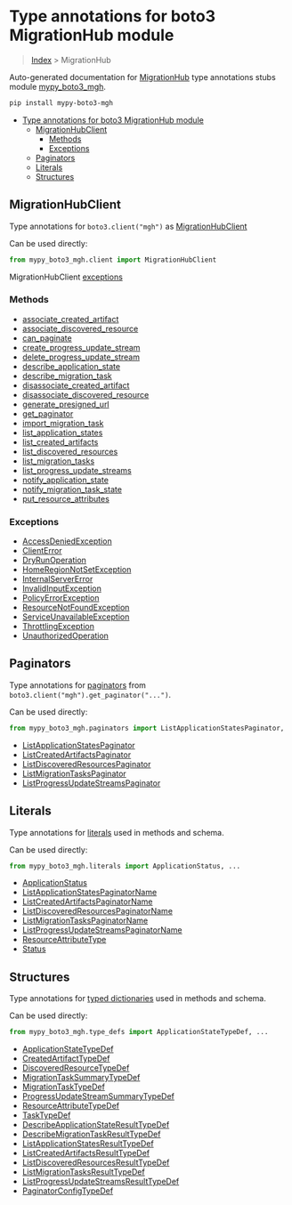 # Type annotations for boto3 MigrationHub module

> [Index](../index.md) > MigrationHub

Auto-generated documentation for [MigrationHub](https://boto3.amazonaws.com/v1/documentation/api/latest/reference/services/mgh.html#MigrationHub)
type annotations stubs module [mypy_boto3_mgh](https://pypi.org/project/mypy-boto3-mgh/).

```bash
pip install mypy-boto3-mgh
```

- [Type annotations for boto3 MigrationHub module](#type-annotations-for-boto3-migrationhub-module)
  - [MigrationHubClient](#migrationhubclient)
    - [Methods](#methods)
    - [Exceptions](#exceptions)
  - [Paginators](#paginators)
  - [Literals](#literals)
  - [Structures](#structures)

## MigrationHubClient

Type annotations for  `boto3.client("mgh")` as [MigrationHubClient](./client.md)

Can be used directly:

```python
from mypy_boto3_mgh.client import MigrationHubClient
```


MigrationHubClient [exceptions](./client.md#exceptions)



### Methods
- [associate_created_artifact](./client.md#associate-created-artifact)
- [associate_discovered_resource](./client.md#associate-discovered-resource)
- [can_paginate](./client.md#can-paginate)
- [create_progress_update_stream](./client.md#create-progress-update-stream)
- [delete_progress_update_stream](./client.md#delete-progress-update-stream)
- [describe_application_state](./client.md#describe-application-state)
- [describe_migration_task](./client.md#describe-migration-task)
- [disassociate_created_artifact](./client.md#disassociate-created-artifact)
- [disassociate_discovered_resource](./client.md#disassociate-discovered-resource)
- [generate_presigned_url](./client.md#generate-presigned-url)
- [get_paginator](./client.md#get-paginator)
- [import_migration_task](./client.md#import-migration-task)
- [list_application_states](./client.md#list-application-states)
- [list_created_artifacts](./client.md#list-created-artifacts)
- [list_discovered_resources](./client.md#list-discovered-resources)
- [list_migration_tasks](./client.md#list-migration-tasks)
- [list_progress_update_streams](./client.md#list-progress-update-streams)
- [notify_application_state](./client.md#notify-application-state)
- [notify_migration_task_state](./client.md#notify-migration-task-state)
- [put_resource_attributes](./client.md#put-resource-attributes)




### Exceptions
- [AccessDeniedException](./client.md#accessdeniedexception)
- [ClientError](./client.md#clienterror)
- [DryRunOperation](./client.md#dryrunoperation)
- [HomeRegionNotSetException](./client.md#homeregionnotsetexception)
- [InternalServerError](./client.md#internalservererror)
- [InvalidInputException](./client.md#invalidinputexception)
- [PolicyErrorException](./client.md#policyerrorexception)
- [ResourceNotFoundException](./client.md#resourcenotfoundexception)
- [ServiceUnavailableException](./client.md#serviceunavailableexception)
- [ThrottlingException](./client.md#throttlingexception)
- [UnauthorizedOperation](./client.md#unauthorizedoperation)






## Paginators

Type annotations for [paginators](./paginators.md) from `boto3.client("mgh").get_paginator("...")`.

Can be used directly:

```python
from mypy_boto3_mgh.paginators import ListApplicationStatesPaginator, ...
```

- [ListApplicationStatesPaginator](./paginators.md#listapplicationstatespaginator)
- [ListCreatedArtifactsPaginator](./paginators.md#listcreatedartifactspaginator)
- [ListDiscoveredResourcesPaginator](./paginators.md#listdiscoveredresourcespaginator)
- [ListMigrationTasksPaginator](./paginators.md#listmigrationtaskspaginator)
- [ListProgressUpdateStreamsPaginator](./paginators.md#listprogressupdatestreamspaginator)






## Literals

Type annotations for [literals](./literals.md) used in methods and schema.

Can be used directly:

```python
from mypy_boto3_mgh.literals import ApplicationStatus, ...
```

- [ApplicationStatus](./literals.md#applicationstatus)
- [ListApplicationStatesPaginatorName](./literals.md#listapplicationstatespaginatorname)
- [ListCreatedArtifactsPaginatorName](./literals.md#listcreatedartifactspaginatorname)
- [ListDiscoveredResourcesPaginatorName](./literals.md#listdiscoveredresourcespaginatorname)
- [ListMigrationTasksPaginatorName](./literals.md#listmigrationtaskspaginatorname)
- [ListProgressUpdateStreamsPaginatorName](./literals.md#listprogressupdatestreamspaginatorname)
- [ResourceAttributeType](./literals.md#resourceattributetype)
- [Status](./literals.md#status)




## Structures


Type annotations for [typed dictionaries](./type_defs.md) used in methods and schema.

Can be used directly:

```python
from mypy_boto3_mgh.type_defs import ApplicationStateTypeDef, ...
```

- [ApplicationStateTypeDef](./type_defs.md#applicationstatetypedef)
- [CreatedArtifactTypeDef](./type_defs.md#createdartifacttypedef)
- [DiscoveredResourceTypeDef](./type_defs.md#discoveredresourcetypedef)
- [MigrationTaskSummaryTypeDef](./type_defs.md#migrationtasksummarytypedef)
- [MigrationTaskTypeDef](./type_defs.md#migrationtasktypedef)
- [ProgressUpdateStreamSummaryTypeDef](./type_defs.md#progressupdatestreamsummarytypedef)
- [ResourceAttributeTypeDef](./type_defs.md#resourceattributetypedef)
- [TaskTypeDef](./type_defs.md#tasktypedef)
- [DescribeApplicationStateResultTypeDef](./type_defs.md#describeapplicationstateresulttypedef)
- [DescribeMigrationTaskResultTypeDef](./type_defs.md#describemigrationtaskresulttypedef)
- [ListApplicationStatesResultTypeDef](./type_defs.md#listapplicationstatesresulttypedef)
- [ListCreatedArtifactsResultTypeDef](./type_defs.md#listcreatedartifactsresulttypedef)
- [ListDiscoveredResourcesResultTypeDef](./type_defs.md#listdiscoveredresourcesresulttypedef)
- [ListMigrationTasksResultTypeDef](./type_defs.md#listmigrationtasksresulttypedef)
- [ListProgressUpdateStreamsResultTypeDef](./type_defs.md#listprogressupdatestreamsresulttypedef)
- [PaginatorConfigTypeDef](./type_defs.md#paginatorconfigtypedef)

